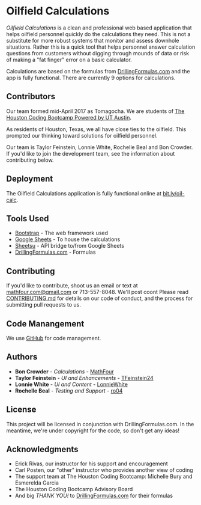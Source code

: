 # Oilfield Calculations

*Oilfield Calculations* is a clean and professional web based application that helps oilfield personnel quickly do the calculations they need. This is not a substitute for more robust systems that monitor and assess downhole situations. Rather this is a quick tool that helps personnel answer calculation questions from customers without digging through mounds of data or risk of making a "fat finger" error on a basic calculator. 

Calculations are based on the formulas from [DrillingFormulas.com](http://www.drillingformulas.com/) and the app is fully functional. There are currently 9 options for calculations.

## Contributors

Our team formed mid-April 2017 as Tomagocha. We are students of [The Houston Coding Bootcamp Powered by UT Austin](https://houston.codingbootcamp.utexas.edu/).

As residents of Houston, Texas, we all have close ties to the oilfield. This prompted our thinking toward solutions for oilfield personnel.

Our team is Taylor Feinstein, Lonnie White, Rochelle Beal and Bon Crowder. If you'd like to join the development team, see the information about contributing below.

## Deployment

The Oilfield Calculations application is fully functional online at [bit.ly/oil-calc](http://bit.ly/oil-calc). 

## Tools Used

* [Bootstrap](http://getbootstrap.com/) - The web framework used
* [Google Sheets](https://www.google.com/sheets/about/) - To house the calculations
* [Sheetsu](https://sheetsu.com/) - API bridge to/from Google Sheets
* [DrillingFormulas.com](http://drillingformulas.com) - Formulas

## Contributing

If you'd like to contribute, shoot us an email or text at mathfour.com@gmail.com or 713-557-8048. We'll post coont
Please read [CONTRIBUTING.md](Oilfield-Calculations/CONTRIBUTING.md) for details on our code of conduct, and the process for submitting pull requests to us.

## Code Manangement

We use [GitHub](http://github.com/) for code management.

## Authors

* **Bon Crowder** - *Calculations* - [MathFour](https://github.com/mathfour)
* **Taylor Feinstein** - *UI and Enhancements* - [TFeinstein24](https://github.com/TFeinstein24)
* **Lonnie White** - *UI and Content* - [LonnieWhite](https://github.com/LonnieWhite)
* **Rochelle Beal** - *Testing and Support* - [ro04](https://github.com/ro04)

## License

This project will be licensed in conjunction with DrillingFormulas.com. In the meantime, we're under copyright for the code, so don't get any ideas! 

## Acknowledgments

* Erick Rivas, our instructor for his support and encouragement
* Carl Posten, our "other" instructor who provides another view of coding
* The support team at The Houston Coding Bootcamp: Michelle Bury and Esmerelda Garcia
* The Houston Coding Bootcamp Advisory Board
* And big *THANK YOU!* to [DrillingFormulas.com](http://www.drillingformulas.com/) for their formulas

